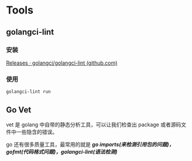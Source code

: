 # Tools

## golangci-lint

### 安装

[Releases · golangci/golangci-lint (github.com)](https://github.com/golangci/golangci-lint/releases)

### 使用

```shell
golangci-lint run 
```



## Go Vet

vet 是 golang 中自带的静态分析工具，可以让我们检查出 package 或者源码文件中一些隐含的错误。

go 还有很多质量工具，最常用的就是 ***go imports(来检测引用包的问题)，gofmt(代码格式问题)，golangci-lint(语法检测)***

